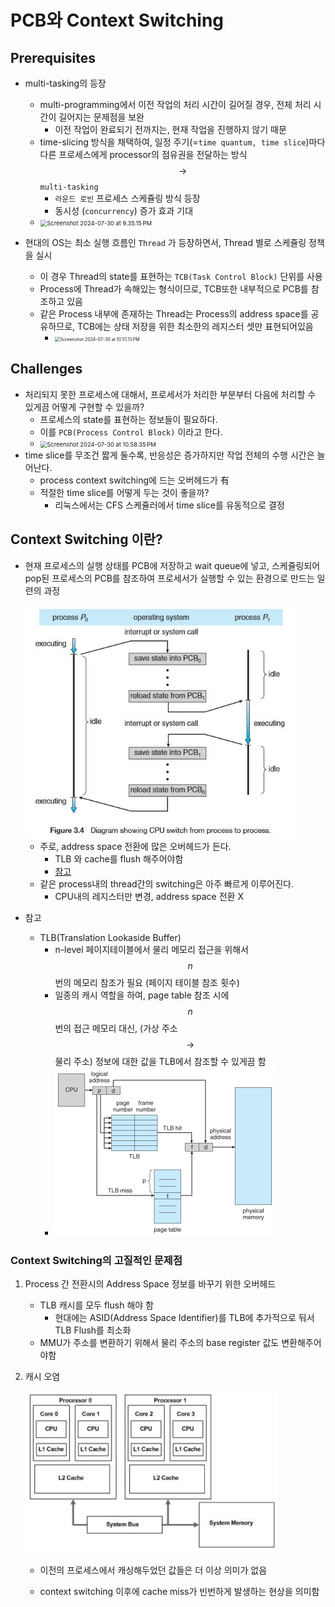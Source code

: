 # PCB와 Context Switching
## Prerequisites

* multi-tasking의 등장

  * multi-programming에서 이전 작업의 처리 시간이 길어질 경우, 전체 처리 시간이 길어지는 문제점을 보완
    * 이전 작업이 완료되기 전까지는, 현재 작업을 진행하지 않기 때문
  * time-slicing 방식을 채택하여, 일정 주기(=`time quantum, time slice`)마다 다른 프로세스에게 processor의 점유권을 전달하는 방식 $$\rightarrow$$ `multi-tasking` 
    * `라운드 로빈` 프로세스 스케쥴링 방식 등장
    * 동시성 (`concurrency`) 증가 효과 기대
  * <img src="https://raw.githubusercontent.com/joonamin/UpicImageRepo/master/uPic/Screenshot%202024-07-30%20at%209.35.15%E2%80%AFPM.png" alt="Screenshot 2024-07-30 at 9.35.15 PM" style="zoom:67%;" />

* 현대의 OS는 최소 실행 흐름인 `Thread` 가 등장하면서, Thread 별로 스케쥴링 정책을 실시

  * 이 경우 Thread의 state를 표현하는 `TCB(Task Control Block)` 단위를 사용
  * Process에 Thread가 속해있는 형식이므로, TCB또한 내부적으로 PCB를 참조하고 있음
  * 같은 Process 내부에 존재하는 Thread는 Process의 address space를 공유하므로, TCB에는 상태 저장을 위한 최소한의 레지스터 셋만 표현되어있음
    * <img src="https://raw.githubusercontent.com/joonamin/UpicImageRepo/master/uPic/Screenshot%202024-07-30%20at%2010.51.13%E2%80%AFPM.png" alt="Screenshot 2024-07-30 at 10.51.13 PM" style="zoom:50%;" />

  

## Challenges

* 처리되지 못한 프로세스에 대해서, 프로세서가 처리한 부분부터 다음에 처리할 수 있게끔 어떻게 구현할 수 있을까?
  * 프로세스의 state를 표현하는 정보들이 필요하다.
  * 이를 `PCB(Process Control Block)` 이라고 한다.
  * <img src="https://raw.githubusercontent.com/joonamin/UpicImageRepo/master/uPic/Screenshot%202024-07-30%20at%2010.58.35%E2%80%AFPM.png" alt="Screenshot 2024-07-30 at 10.58.35 PM" style="zoom:67%;" />
* time slice를 무조건 짧게 둘수록, 반응성은 증가하지만 작업 전체의 수행 시간은 늘어난다.
  * process context switching에 드는 오버헤드가 有
  * 적절한 time slice를 어떻게 두는 것이 좋을까?
    * 리눅스에서는 CFS 스케쥴러에서 time slice를 유동적으로 결정



## Context Switching 이란?

* 현재 프로세스의 실행 상태를 PCB에 저장하고 wait queue에 넣고, 스케쥴링되어 pop된 프로세스의 PCB를 참조하여 프로세서가 실행할 수 있는 환경으로 만드는 일련의 과정

  <img src="https://raw.githubusercontent.com/joonamin/UpicImageRepo/master/uPic/img1.daumcdn.jpg" alt="img1.daumcdn" style="zoom:75%;" />

  * 주로, address space 전환에 많은 오버헤드가 든다.
    * TLB 와 cache를 flush 해주어야함
    * [참고](https://yohda.tistory.com/entry/%EB%A6%AC%EB%88%85%EC%8A%A4-%EC%BB%A4%EB%84%90-Scheduler-TLB)
  * 같은 process내의 thread간의 switching은 아주 빠르게 이루어진다.
    * CPU내의 레지스터만 변경, address space 전환 X

* 참고

  * TLB(Translation Lookaside Buffer)
    * n-level 페이지테이블에서 물리 메모리 접근을 위해서 $$n$$번의 메모리 참조가 필요 (페이지 테이블 참조 횟수)
    * 일종의 캐시 역할을 하여, page table 참조 시에 $$n$$번의 접근 메모리 대신, (가상 주소 $$\rightarrow$$ 물리 주소) 정보에 대한 값을 TLB에서 참조할 수 있게끔 함
    * <img src="https://raw.githubusercontent.com/joonamin/UpicImageRepo/master/uPic/TLB.jpg" alt="TLB" style="zoom:50%;" />



### Context Switching의 고질적인 문제점

1. Process 간 전환시의 Address Space 정보를 바꾸기 위한 오버헤드

   * TLB 캐시를 모두 flush 해야 함
     * 현대에는 ASID(Address Space Identifier)를 TLB에 추가적으로 둬서 TLB Flush를 최소화
   * MMU가 주소를 변환하기 위해서 물리 주소의 base register 값도 변환해주어야함

2. 캐시 오염

   <img src="https://raw.githubusercontent.com/joonamin/UpicImageRepo/master/uPic/cache-pollusion.jpg" alt="cache-pollusion" style="zoom:67%;" />

   * 이전의 프로세스에서 캐싱해두었던 값들은 더 이상 의미가 없음

   * context switching 이후에 cache miss가 빈번하게 발생하는 현상을 의미함

     



